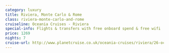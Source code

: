 ```yaml
---
category: luxury
title: Riviera, Monte Carlo & Rome
class: riviera-monte-carlo-and-rome
cruiseline: Oceania Cruises - Riviera
special-info: Flights & transfers with free onboard spend & free wifi
price: 1269
nights: 7
cruise-url: http://www.planetcruise.co.uk/oceania-cruises/riviera/26-october-2016/95523?utm_medium=referral&utm_source=secret-escapes&utm_campaign=website
---
```

